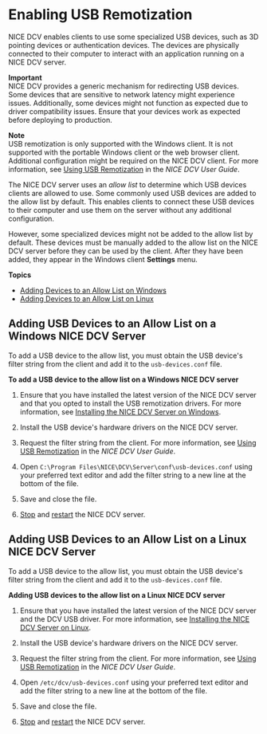 # Enabling USB Remotization<a name="manage-usb-remote"></a>

NICE DCV enables clients to use some specialized USB devices, such as 3D pointing devices or authentication devices\. The devices are physically connected to their computer to interact with an application running on a NICE DCV server\.

**Important**  
NICE DCV provides a generic mechanism for redirecting USB devices\. Some devices that are sensitive to network latency might experience issues\. Additionally, some devices might not function as expected due to driver compatibility issues\. Ensure that your devices work as expected before deploying to production\.

**Note**  
USB remotization is only supported with the Windows client\. It is not supported with the portable Windows client or the web browser client\. Additional configuration might be required on the NICE DCV client\. For more information, see [Using USB Remotization](https://docs.aws.amazon.com/dcv/latest/userguide/using-usb.html) in the *NICE DCV User Guide*\.

The NICE DCV server uses an *allow list* to determine which USB devices clients are allowed to use\. Some commonly used USB devices are added to the allow list by default\. This enables clients to connect these USB devices to their computer and use them on the server without any additional configuration\.

However, some specialized devices might not be added to the allow list by default\. These devices must be manually added to the allow list on the NICE DCV server before they can be used by the client\. After they have been added, they appear in the Windows client **Settings** menu\.

**Topics**
+ [Adding Devices to an Allow List on Windows](#manage-usb-remote-windows)
+ [Adding Devices to an Allow List on Linux](#manage-usb-remote-linux)

## Adding USB Devices to an Allow List on a Windows NICE DCV Server<a name="manage-usb-remote-windows"></a>

To add a USB device to the allow list, you must obtain the USB device's filter string from the client and add it to the `usb-devices.conf` file\.

**To add a USB device to the allow list on a Windows NICE DCV server**

1. Ensure that you have installed the latest version of the NICE DCV server and that you opted to install the USB remotization drivers\. For more information, see [Installing the NICE DCV Server on Windows](setting-up-installing-windows.md)\.

1. Install the USB device's hardware drivers on the NICE DCV server\.

1. Request the filter string from the client\. For more information, see [Using USB Remotization](https://docs.aws.amazon.com/dcv/latest/userguide/using-usb.html) in the *NICE DCV User Guide*\.

1. Open `C:\Program Files\NICE\DCV\Server\conf\usb-devices.conf` using your preferred text editor and add the filter string to a new line at the bottom of the file\.

1. Save and close the file\.

1. [Stop](https://docs.aws.amazon.com/dcv/latest/adminguide/manage-stop.html) and [restart](https://docs.aws.amazon.com/dcv/latest/adminguide/manage-start.html) the NICE DCV server\.

## Adding USB Devices to an Allow List on a Linux NICE DCV Server<a name="manage-usb-remote-linux"></a>

To add a USB device to the allow list, you must obtain the USB device's filter string from the client and add it to the `usb-devices.conf` file\.

**Adding USB devices to the allow list on a Linux NICE DCV server**

1. Ensure that you have installed the latest version of the NICE DCV server and the DCV USB driver\. For more information, see [Installing the NICE DCV Server on Linux](setting-up-installing-linux.md)\.

1. Install the USB device's hardware drivers on the NICE DCV server\.

1. Request the filter string from the client\. For more information, see [Using USB Remotization](https://docs.aws.amazon.com/dcv/latest/userguide/using-usb.html) in the *NICE DCV User Guide*\.

1. Open `/etc/dcv/usb-devices.conf` using your preferred text editor and add the filter string to a new line at the bottom of the file\.

1. Save and close the file\.

1. [Stop](https://docs.aws.amazon.com/dcv/latest/adminguide/manage-stop.html) and [restart](https://docs.aws.amazon.com/dcv/latest/adminguide/manage-start.html) the NICE DCV server\.
